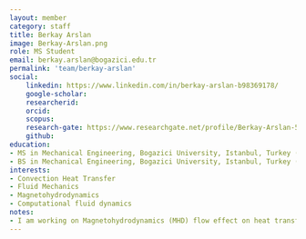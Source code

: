 ```yaml
---
layout: member
category: staff
title: Berkay Arslan
image: Berkay-Arslan.png
role: MS Student
email: berkay.arslan@bogazici.edu.tr
permalink: 'team/berkay-arslan'
social:
    linkedin: https://www.linkedin.com/in/berkay-arslan-b98369178/
    google-scholar: 
    researcherid:
    orcid:
    scopus: 
    research-gate: https://www.researchgate.net/profile/Berkay-Arslan-5
    github:
education:
- MS in Mechanical Engineering, Bogazici University, Istanbul, Turkey (ongoing)
- BS in Mechanical Engineering, Bogazici University, Istanbul, Turkey (2021)
interests:
- Convection Heat Transfer
- Fluid Mechanics
- Magnetohydrodynamics
- Computational fluid dynamics
notes:
- I am working on Magnetohydrodynamics (MHD) flow effect on heat transfer performance. Specifically, working on electric motor cooling by using ferromagnetic nanofluids. The aim of the project is to see how much heat transfer can be enhanced by  already existing magnetic field in electric motors. By doing that, what extent we can enhance lifetime of the motor. In addition, I am searching for the most suitable cooling system design to get benefits of MHD effects.
---
```

